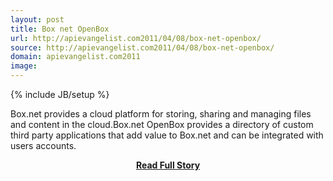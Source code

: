 ```yaml
---
layout: post
title: Box net OpenBox
url: http://apievangelist.com2011/04/08/box-net-openbox/
source: http://apievangelist.com2011/04/08/box-net-openbox/
domain: apievangelist.com2011
image: 
---
```

{% include JB/setup %}<p>Box.net provides a cloud platform for storing, sharing and managing files and content in the cloud.Box.net OpenBox provides a directory of custom third party applications that add value to Box.net and can be integrated with users accounts.</p>
<center><p><a href="http://apievangelist.com2011/04/08/box-net-openbox/" style='padding:25px; font-sze:18px; font-weight: bold;'>Read Full Story</a></p></center>
